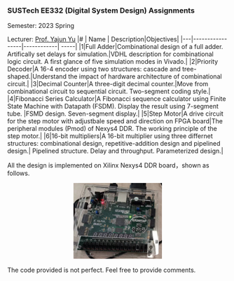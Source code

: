 ### SUSTech EE332 (Digital System Design) Assignments

Semester: 2023 Spring

Lecturer: [Prof. Yajun Yu](https://www.sustech.edu.cn/en/faculties/yuyajun.html)
|#  | Name | Description|Objectives|
|---|-----------------|------------| -----|
|1|Full Adder|Combinational design of a full adder. Artifically set delays for simulation.|VDHL description for combinational logic circuit. A first glance of five simulation modes in Vivado.|
|2|Priority Decoder|A 16-4 encoder using two structures: cascade and tree-shaped.|Understand the impact of hardware architecture of combinational circuit.|
|3|Decimal Counter|A three-digit decimal counter.|Move from combinational circuit to sequential circuit. Two-segment coding style.| 
|4|Fibonacci Series Calculator|A Fibonacci sequence calculator using Finite State Machine with Datapath (FSDM). Display the result using 7-segment tube. |FSMD design. Seven-segment display.|
|5|Step Motor|A drive circuit for the step motor with adjustbale speed and direction on FPGA board|The peripheral modules (Pmod) of Nexys4 DDR. The working principle of the step motor.|
|6|16-bit multipliers|A 16-bit multiplier using three differnet structures: combinational design, repetitive-addition design and pipelined design.| Pipelined structure. Delay and throughput. Parameterized design.|

All the design is implemented on Xilinx Nexys4 DDR board，shown as follows.
<div align=center>
<img src="board.png" width = 40%>
</div>

The code provided is not perfect. Feel free to provide comments.
